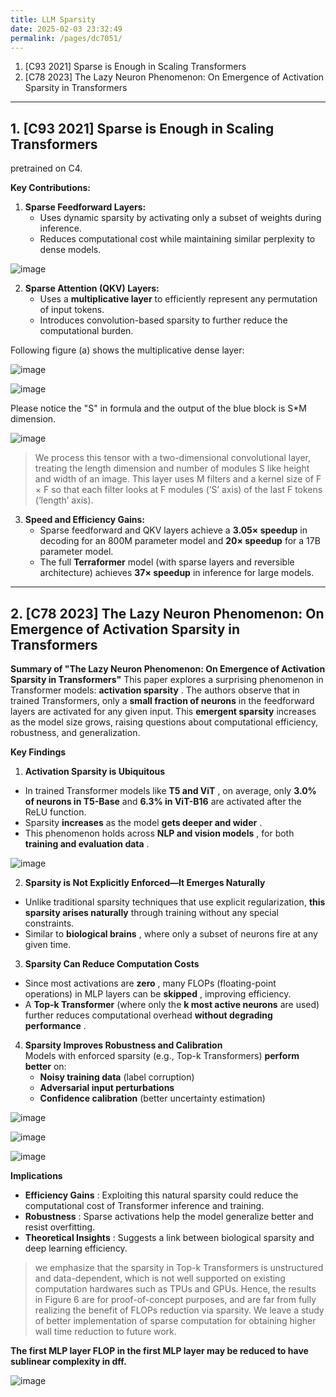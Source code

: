 ```yaml
---
title: LLM Sparsity
date: 2025-02-03 23:32:49
permalink: /pages/dc7051/
---
```


1. [C93 2021] Sparse is Enough in Scaling Transformers
2. [C78 2023] The Lazy Neuron Phenomenon: On Emergence of Activation Sparsity in Transformers

---

## 1. [C93 2021] Sparse is Enough in Scaling Transformers

pretrained on C4.

**Key Contributions:**

1. **Sparse Feedforward Layers:** 
    - Uses dynamic sparsity by activating only a subset of weights during inference.
    - Reduces computational cost while maintaining similar perplexity to dense models.

![image](https://github.com/user-attachments/assets/18175da6-5e32-4c01-88d7-36fcb8342a04)
 
2. **Sparse Attention (QKV) Layers:**  
    - Uses a **multiplicative layer**  to efficiently represent any permutation of input tokens.
    - Introduces convolution-based sparsity to further reduce the computational burden.



Following figure (a) shows the multiplicative dense layer:

![image](https://github.com/user-attachments/assets/69fde5c5-a906-429e-b6f0-073691afdf3b)

![image](https://github.com/user-attachments/assets/669ddf38-eaad-4f86-b4c6-27e47f80206e)

Please notice the "S" in formula and the output of the blue block is S*M dimension.

![image](https://github.com/user-attachments/assets/90a4879f-1c9d-4a89-89a5-cf7e5f96f02c)

> We process this tensor with a two-dimensional convolutional layer, treating the length dimension and number of modules S like height and width of an image.
> This layer uses M filters and a kernel size of F × F so that each filter looks at F modules (‘S’ axis) of the last F tokens
(‘length’ axis).
 
3. **Speed and Efficiency Gains:**  
    - Sparse feedforward and QKV layers achieve a **3.05× speedup**  in decoding for an 800M parameter model and **20× speedup**  for a 17B parameter model. 
    - The full **Terraformer**  model (with sparse layers and reversible architecture) achieves **37× speedup**  in inference for large models.

---

## 2. [C78 2023] The Lazy Neuron Phenomenon: On Emergence of Activation Sparsity in Transformers

**Summary of "The Lazy Neuron Phenomenon: On Emergence of Activation Sparsity in Transformers"** This paper explores a surprising phenomenon in Transformer models: **activation sparsity** . The authors observe that in trained Transformers, only a **small fraction of neurons**  in the feedforward layers are activated for any given input. This **emergent sparsity**  increases as the model size grows, raising questions about computational efficiency, robustness, and generalization.

**Key Findings**  
1. **Activation Sparsity is Ubiquitous**  
  - In trained Transformer models like **T5 and ViT** , on average, only **3.0% of neurons in T5-Base**  and **6.3% in ViT-B16**  are activated after the ReLU function.
  - Sparsity **increases**  as the model **gets deeper and wider** .
  - This phenomenon holds across **NLP and vision models** , for both **training and evaluation data** .

![image](https://github.com/user-attachments/assets/11ee0496-3cf9-4b36-8e11-5c56876e34d9)


2. **Sparsity is Not Explicitly Enforced—It Emerges Naturally**  
  - Unlike traditional sparsity techniques that use explicit regularization, **this sparsity arises naturally**  through training without any special constraints. 
  - Similar to **biological brains** , where only a subset of neurons fire at any given time.
 
3. **Sparsity Can Reduce Computation Costs**  
  - Since most activations are **zero** , many FLOPs (floating-point operations) in MLP layers can be **skipped** , improving efficiency. 
  - A **Top-k Transformer**  (where only the **k most active neurons**  are used) further reduces computational overhead **without degrading performance** .
 
4. **Sparsity Improves Robustness and Calibration**  
Models with enforced sparsity (e.g., Top-k Transformers) **perform better**  on: 
    - **Noisy training data**  (label corruption)
    - **Adversarial input perturbations**
    - **Confidence calibration**  (better uncertainty estimation)

![image](https://github.com/user-attachments/assets/80a351d3-cabe-4ce1-adb0-6cb1938c3a3a)

![image](https://github.com/user-attachments/assets/d870f16b-64b9-4877-ba0c-9f1934cb0d37)

![image](https://github.com/user-attachments/assets/e86428ea-d02e-4119-b95b-da8ccdc48c21)


**Implications**  
- **Efficiency Gains** : Exploiting this natural sparsity could reduce the computational cost of Transformer inference and training.
- **Robustness** : Sparse activations help the model generalize better and resist overfitting.
- **Theoretical Insights** : Suggests a link between biological sparsity and deep learning efficiency.

> we emphasize that the sparsity in Top-k Transformers is unstructured and data-dependent, which is not well supported on existing computation hardwares such as TPUs and GPUs.
> Hence, the results in Figure 6 are for proof-of-concept purposes, and are far from fully realizing the benefit of FLOPs reduction via sparsity.
> We leave a study of better implementation of sparse computation for obtaining higher wall time reduction to future work.

**The first MLP layer FLOP in the first MLP layer may be reduced to have sublinear complexity in dff.**

![image](https://github.com/user-attachments/assets/672e3686-1813-4fb0-a154-972efe98c42a)
